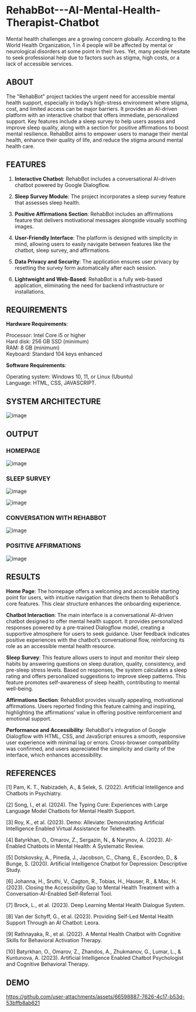 # RehabBot---AI-Mental-Health-Therapist-Chatbot
Mental health challenges are a growing concern globally. According to the World Health Organization, 1 in 4 people will be affected by mental or neurological disorders at some point in their lives. Yet, many people hesitate to seek professional help due to factors such as stigma, high costs, or a lack of accessible services.

## ABOUT
The "RehabBot" project tackles the urgent need for accessible mental health support, especially in today’s high-stress environment where stigma, cost, and limited access can be major barriers.
It provides an AI-driven platform with an interactive chatbot that offers immediate, personalized support.
Key features include a sleep survey to help users assess and improve sleep quality, along with a section for positive affirmations to boost mental resilience. 
RehabBot aims to empower users to manage their mental health, enhance their quality of life, and reduce the stigma around mental health care.

## FEATURES

1. **Interactive Chatbot**: RehabBot includes a conversational AI-driven chatbot powered by Google Dialogflow. 

2. **Sleep Survey Module**: The project incorporates a sleep survey feature that assesses sleep health. 

3. **Positive Affirmations Section**: RehabBot includes an affirmations feature that delivers motivational messages alongside visually soothing images. 

4. **User-Friendly Interface**: The platform is designed with simplicity in mind, allowing users to easily navigate between features like the chatbot, sleep survey, and affirmations.

5. **Data Privacy and Security**: The application ensures user privacy by resetting the survey form automatically after each session.

6. **Lightweight and Web-Based**: RehabBot is a fully web-based application, eliminating the need for backend infrastructure or installations.

## REQUIREMENTS

**Hardware Requirements**:

Processor: Intel Core i5 or higher  
Hard disk: 256 GB SSD (minimum)  
RAM: 8 GB (minimum)  
Keyboard: Standard 104 keys enhanced  

**Software Requirements**:

Operating system: Windows 10, 11, or Linux (Ubuntu)  
Language: HTML, CSS, JAVASCRIPT. 

## SYSTEM ARCHITECTURE
![image](https://github.com/user-attachments/assets/f1bb1241-9f33-46cd-8f95-07abb166e901)

## OUTPUT

### HOMEPAGE
![image](https://github.com/user-attachments/assets/75999df6-3282-42ad-bbdb-852807b8c17c)

### SLEEP SURVEY
![image](https://github.com/user-attachments/assets/9651216a-7eec-423b-9bd2-3026f83cfde1)

![image](https://github.com/user-attachments/assets/e2a49a34-9778-414f-beb2-0a0bcbdd6c67)

### CONVERSATION WITH REHABBOT

![image](https://github.com/user-attachments/assets/840dad67-8a8f-46e3-8f6e-f105af6a8e8d)

### POSITIVE AFFIRMATIONS

![image](https://github.com/user-attachments/assets/48be9bcf-337a-4dc9-8cf1-f07e1aa5afa1)

## RESULTS
**Home Page**: The homepage offers a welcoming and accessible starting point for users, with intuitive navigation that directs them to RehabBot's core features. This clear structure enhances the onboarding experience.

**Chatbot Interaction**: The main interface is a conversational AI-driven chatbot designed to offer mental health support. It provides personalized responses powered by a pre-trained Dialogflow model, creating a supportive atmosphere for users to seek guidance. User feedback indicates positive experiences with the chatbot’s conversational flow, reinforcing its role as an accessible mental health resource.

**Sleep Survey**: This feature allows users to input and monitor their sleep habits by answering questions on sleep duration, quality, consistency, and pre-sleep stress levels. Based on responses, the system calculates a sleep rating and offers personalized suggestions to improve sleep patterns. This feature promotes self-awareness of sleep health, contributing to mental well-being.

**Affirmations Section**: RehabBot provides visually appealing, motivational affirmations. Users reported finding this feature calming and inspiring, highlighting the affirmations' value in offering positive reinforcement and emotional support.

**Performance and Accessibility**: RehabBot's integration of Google Dialogflow with HTML, CSS, and JavaScript ensures a smooth, responsive user experience with minimal lag or errors. Cross-browser compatibility was confirmed, and users appreciated the simplicity and clarity of the interface, which enhances accessibility.

## REFERENCES

[1] Pam, K. T., Nabizadeh, A., & Selek, S. (2022). Artificial Intelligence
and Chatbots in Psychiatry.

[2] Song, I., et al. (2024). The Typing Cure: Experiences with Large
Language Model Chatbots for Mental Health Support.

[3] Roy, K., et al. (2023). Demo: Alleviate: Demonstrating Artificial
Intelligence Enabled Virtual Assistance for Telehealth.

[4] Batyrkhan, O., Omarov, Z., Sergazin, N., & Narynov, A. (2023). AI-
Enabled Chatbots in Mental Health: A Systematic Review.

[5] Dotskovsky, A., Pineda, J., Jacobson, C., Chang, E., Escordeo, D., &
Bunge, S. (2020). Artificial Intelligence Chatbot for Depression:
Descriptive Study.

[6] Johanna, H., Sruthi, V., Cagton, R., Tobias, H., Hauser, R., & Max, H.
(2023). Closing the Accessibility Gap to Mental Health Treatment
with a Conversation-AI-Enabled Self-Referral Tool.

[7] Brock, L., et al. (2023). Deep Learning Mental Health Dialogue
System.

[8] Van der Schyff, G., et al. (2023). Providing Self-Led Mental Health
Support Through an AI Chatbot: Leora.

[9] Rathnayaka, R., et al. (2022). A Mental Health Chatbot with
Cognitive Skills for Behavioral Activation Therapy.

[10] Batyrkhan, O., Omarov, Z., Zhandos, A., Zhukmanov, G., Lumar, L.,
& Kuntunova, A. (2023). Artificial Intelligence Enabled Chatbot
Psychologist and Cognitive Behavioral Therapy.

## DEMO
https://github.com/user-attachments/assets/66598887-7626-4c17-b53d-53bffb8ab621





